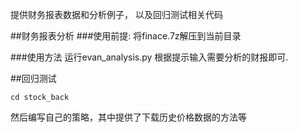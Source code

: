提供财务报表数据和分析例子， 以及回归测试相关代码

##财务报表分析
###使用前提:
将finace.7z解压到当前目录

###使用方法
运行evan_analysis.py 根据提示输入需要分析的财报即可.

##回归测试
```
cd stock_back
```

然后编写自己的策略，其中提供了下载历史价格数据的方法等